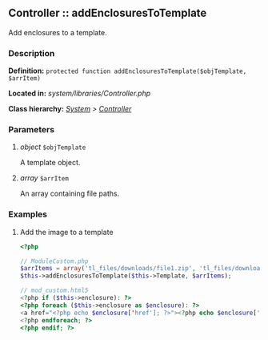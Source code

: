 
Controller :: addEnclosuresToTemplate
-------------------------------------------

Add enclosures to a template.


### Description ###

**Definition:** `protected function addEnclosuresToTemplate($objTemplate, $arrItem)`

**Located in:** *system/libraries/Controller.php*

**Class hierarchy:** *[System](../System.md) > [Controller](../Controller.md)*


### Parameters ###

1. *object* `$objTemplate`

	A template object.

2. *array* `$arrItem`

	An array containing file paths.


### Examples ###

1. Add the image to a template

	```php
	<?php

	// ModuleCustom.php
	$arrItems = array('tl_files/downloads/file1.zip', 'tl_files/downloads/file1.zip');
	$this->addEnclosuresToTemplate($this->Template, $arrItems);

	// mod_custom.html5
	<?php if ($this->enclosure): ?>
	<?php foreach ($this->enclosure as $enclosure): ?>
	<a href="<?php echo $enclosure['href']; ?>"><?php echo $enclosure['title']; ?></a>
	<?php endforeach; ?>
	<?php endif; ?>
	```

